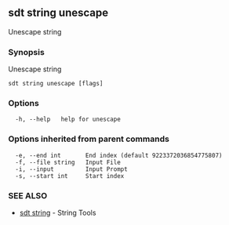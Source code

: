 ## sdt string unescape

Unescape string

### Synopsis

Unescape string

```
sdt string unescape [flags]
```

### Options

```
  -h, --help   help for unescape
```

### Options inherited from parent commands

```
  -e, --end int       End index (default 9223372036854775807)
  -f, --file string   Input File
  -i, --input         Input Prompt
  -s, --start int     Start index
```

### SEE ALSO

* [sdt string](sdt_string.md)	 - String Tools

